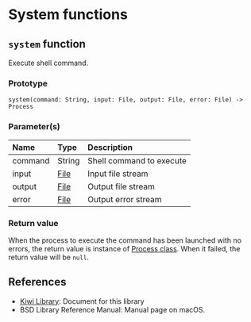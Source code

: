 # System functions

## `system` function
Execute shell command.

### Prototype
````
system(command: String, input: File, output: File, error: File) -> Process
````
### Parameter(s)
|Name           |Type   |Description                    |
|:---           |:----  |:----                          |
|command        |String |Shell command to execute       |      
|input          |[File](https://github.com/steelwheels/KiwiScript/blob/master/KiwiLibrary/Document/Class/File.md) |Input file stream |
|output         |[File](https://github.com/steelwheels/KiwiScript/blob/master/KiwiLibrary/Document/Class/File.md) |Output file stream |
|error          |[File](https://github.com/steelwheels/KiwiScript/blob/master/KiwiLibrary/Document/Class/File.md) |Output error stream |

### Return value
When the process to execute the command has been launched with no errors,
the return value is instance of [Process class](https://github.com/steelwheels/KiwiScript/blob/master/KiwiLibrary/Document/Class/Process.md).
When it failed, the return value will be `null`.

## References
* [Kiwi Library](https://github.com/steelwheels/KiwiScript/blob/master/KiwiLibrary/Document/Library.md): Document for this library
* BSD Library Reference Manual: Manual page on macOS.
